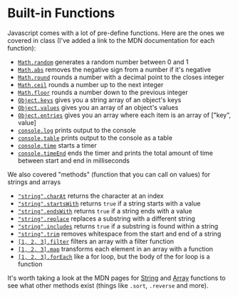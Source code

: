 # Built-in Functions

Javascript comes with a lot of pre-define functions. Here are the ones we covered in class (I've added a link to the MDN documentation for each function):

* [`Math.random`](https://developer.mozilla.org/en-US/docs/Web/JavaScript/Reference/Global\_Objects/Math/random) generates a random number between 0 and 1
* [`Math.abs`](https://developer.mozilla.org/en-US/docs/Web/JavaScript/Reference/Global\_Objects/Math/abs) removes the negative sign from a number if it's negative
* [`Math.round`](https://developer.mozilla.org/en-US/docs/Web/JavaScript/Reference/Global\_Objects/Math/round) rounds a number with a decimal point to the closes integer
* [`Math.ceil`](https://developer.mozilla.org/en-US/docs/Web/JavaScript/Reference/Global\_Objects/Math/ceil) rounds a number up to the next integer
* [`Math.floor`](https://developer.mozilla.org/en-US/docs/Web/JavaScript/Reference/Global\_Objects/Math/floor) rounds a number down to the previous integer
* [`Object.keys`](https://developer.mozilla.org/en-US/docs/Web/JavaScript/Reference/Global\_Objects/Object/keys) gives you a string array of an object's keys
* [`Object.values`](https://developer.mozilla.org/en-US/docs/Web/JavaScript/Reference/Global\_Objects/Object/values) gives you an array of an object's values
* [`Object.entries`](https://developer.mozilla.org/en-US/docs/Web/JavaScript/Reference/Global\_Objects/Object/entries) gives you an array where each item is an array of \["key", value]
* [`console.log`](https://developer.mozilla.org/en-US/docs/Web/API/console/log\_static) prints output to the console
* [`console.table`](https://developer.mozilla.org/en-US/docs/Web/API/console/table\_static) prints output to the console as a table
* [`console.time`](https://developer.mozilla.org/en-US/docs/Web/API/console/time\_static) starts a timer
* [`console.timeEnd`](https://developer.mozilla.org/en-US/docs/Web/API/console/timeend\_static) ends the timer and prints the total amount of time between start and end in milliseconds

We also covered "methods" (function that you can call on values) for strings and arrays

* [`"string".charAt`](https://developer.mozilla.org/en-US/docs/Web/JavaScript/Reference/Global\_Objects/String/charAt) returns the character at an index
* [`"string".startsWith`](https://developer.mozilla.org/en-US/docs/Web/JavaScript/Reference/Global\_Objects/String/startsWith) returns `true` if a string starts with a value
* [`"string".endsWith`](https://developer.mozilla.org/en-US/docs/Web/JavaScript/Reference/Global\_Objects/String/endsWith) returns `true` if a string ends with a value
* [`"string".replace`](https://developer.mozilla.org/en-US/docs/Web/JavaScript/Reference/Global\_Objects/String/replace) replaces a substring with a different string
* [`"string".includes`](https://developer.mozilla.org/en-US/docs/Web/JavaScript/Reference/Global\_Objects/String/includes) returns `true` if a substring is found within a string
* [`"string".trim`](https://developer.mozilla.org/en-US/docs/Web/JavaScript/Reference/Global\_Objects/String/trim) removes whitespace from the start and end of a string
* [`[1, 2, 3].filter`](https://developer.mozilla.org/en-US/docs/Web/JavaScript/Reference/Global\_Objects/Array/filter) filters an array with a filter function
* [`[1, 2, 3].map`](https://developer.mozilla.org/en-US/docs/Web/JavaScript/Reference/Global\_Objects/Array/map) transforms each element in an array with a function
* [`[1, 2, 3].forEach`](https://developer.mozilla.org/en-US/docs/Web/JavaScript/Reference/Global\_Objects/Array/forEach) like a for loop, but the body of the for loop is a function

It's worth taking a look at the MDN pages for [String](https://developer.mozilla.org/en-US/docs/Web/JavaScript/Reference/Global\_Objects/String) and [Array](https://developer.mozilla.org/en-US/docs/Web/JavaScript/Reference/Global\_Objects/Array) functions to see what other methods exist (things like `.sort`, `.reverse` and more).
